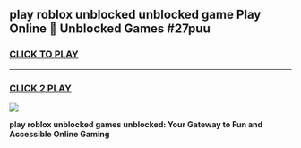 
## play roblox unblocked unblocked game Play Online 👋 Unblocked Games #27puu
<h3>
<a href="https://premium.freeplayer.one?title=play_roblox_unblocked&ref=21F">CLICK TO PLAY</a></h3>
<hr>

<h3>
<a href="https://premium.freeplayer.one?title=play_roblox_unblocked&ref=21F">CLICK 2 PLAY</a>
  
</h3>

<a href="https://premium.freeplayer.one?title=play_roblox_unblocked&ref=21F/"><img src="https://clearcache.store/games.png"></a>


**play roblox unblocked games unblocked: Your Gateway to Fun and Accessible Online Gaming**
